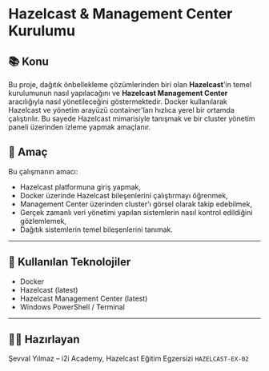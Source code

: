 # Hazelcast & Management Center Kurulumu

## 📚 Konu

Bu proje, dağıtık önbellekleme çözümlerinden biri olan **Hazelcast**'in temel kurulumunun nasıl yapılacağını ve **Hazelcast Management Center** aracılığıyla nasıl yönetileceğini göstermektedir. Docker kullanılarak Hazelcast ve yönetim arayüzü container'ları hızlıca yerel bir ortamda çalıştırılır. Bu sayede Hazelcast mimarisiyle tanışmak ve bir cluster yönetim paneli üzerinden izleme yapmak amaçlanır.

## 🎯 Amaç

Bu çalışmanın amacı:

- Hazelcast platformuna giriş yapmak,
- Docker üzerinde Hazelcast bileşenlerini çalıştırmayı öğrenmek,
- Management Center üzerinden cluster’ı görsel olarak takip edebilmek,
- Gerçek zamanlı veri yönetimi yapılan sistemlerin nasıl kontrol edildiğini gözlemlemek,
- Dağıtık sistemlerin temel bileşenlerini tanımak.

---

## 🔧 Kullanılan Teknolojiler

- Docker
- Hazelcast (latest)
- Hazelcast Management Center (latest)
- Windows PowerShell / Terminal

----

## 🧑‍💻 Hazırlayan

Şevval Yılmaz – i2i Academy, Hazelcast Eğitim Egzersizi `HAZELCAST-EX-02`
